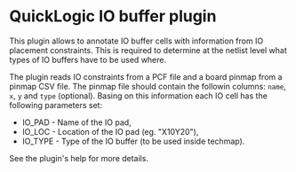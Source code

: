 # QuickLogic IO buffer plugin

This plugin allows to annotate IO buffer cells with information from IO placement constraints. This is required to determine at the netlist level what types of IO buffers have to be used where.

The plugin reads IO constraints from a PCF file and a board pinmap from a pinmap CSV file. The pinmap file should contain the followin columns: `name`, `x`, `y` and `type` (optional). Basing on this information each IO cell has the following parameters set:

- IO_PAD - Name of the IO pad,
- IO_LOC - Location of the IO pad (eg. "X10Y20"),
- IO_TYPE - Type of the IO buffer (to be used inside techmap).

See the plugin's help for more details.
